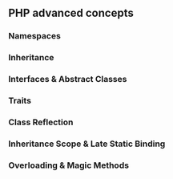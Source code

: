 ## PHP advanced concepts 
### Namespaces
### Inheritance
### Interfaces & Abstract Classes
### Traits
### Class Reflection
### Inheritance Scope & Late Static Binding
### Overloading & Magic Methods